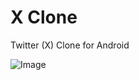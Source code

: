 # X Clone

Twitter (X) Clone for Android

![Image](https://github.com/user-attachments/assets/54d76dd3-337f-43be-a0d5-f7b116215ebf)

